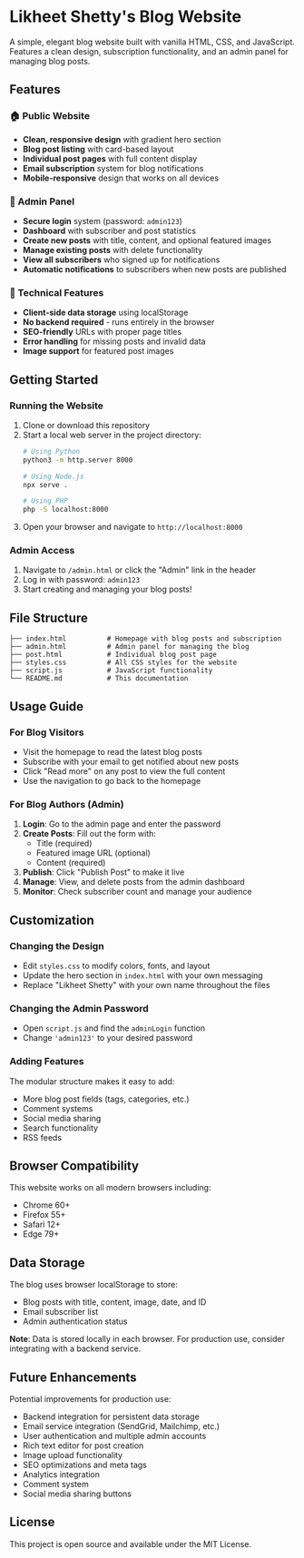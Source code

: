 # Likheet Shetty's Blog Website

A simple, elegant blog website built with vanilla HTML, CSS, and JavaScript. Features a clean design, subscription functionality, and an admin panel for managing blog posts.

## Features

### 🏠 Public Website
- **Clean, responsive design** with gradient hero section
- **Blog post listing** with card-based layout
- **Individual post pages** with full content display
- **Email subscription** system for blog notifications
- **Mobile-responsive** design that works on all devices

### 👤 Admin Panel
- **Secure login** system (password: `admin123`)
- **Dashboard** with subscriber and post statistics
- **Create new posts** with title, content, and optional featured images
- **Manage existing posts** with delete functionality
- **View all subscribers** who signed up for notifications
- **Automatic notifications** to subscribers when new posts are published

### 🔧 Technical Features
- **Client-side data storage** using localStorage
- **No backend required** - runs entirely in the browser
- **SEO-friendly** URLs with proper page titles
- **Error handling** for missing posts and invalid data
- **Image support** for featured post images

## Getting Started

### Running the Website

1. Clone or download this repository
2. Start a local web server in the project directory:
   ```bash
   # Using Python
   python3 -m http.server 8000
   
   # Using Node.js
   npx serve .
   
   # Using PHP
   php -S localhost:8000
   ```
3. Open your browser and navigate to `http://localhost:8000`

### Admin Access

1. Navigate to `/admin.html` or click the "Admin" link in the header
2. Log in with password: `admin123`
3. Start creating and managing your blog posts!

## File Structure

```
├── index.html          # Homepage with blog posts and subscription
├── admin.html          # Admin panel for managing the blog
├── post.html           # Individual blog post page
├── styles.css          # All CSS styles for the website
├── script.js           # JavaScript functionality
└── README.md           # This documentation
```

## Usage Guide

### For Blog Visitors
- Visit the homepage to read the latest blog posts
- Subscribe with your email to get notified about new posts
- Click "Read more" on any post to view the full content
- Use the navigation to go back to the homepage

### For Blog Authors (Admin)
1. **Login**: Go to the admin page and enter the password
2. **Create Posts**: Fill out the form with:
   - Title (required)
   - Featured image URL (optional)
   - Content (required)
3. **Publish**: Click "Publish Post" to make it live
4. **Manage**: View, and delete posts from the admin dashboard
5. **Monitor**: Check subscriber count and manage your audience

## Customization

### Changing the Design
- Edit `styles.css` to modify colors, fonts, and layout
- Update the hero section in `index.html` with your own messaging
- Replace "Likheet Shetty" with your own name throughout the files

### Changing the Admin Password
- Open `script.js` and find the `adminLogin` function
- Change `'admin123'` to your desired password

### Adding Features
The modular structure makes it easy to add:
- More blog post fields (tags, categories, etc.)
- Comment systems
- Social media sharing
- Search functionality
- RSS feeds

## Browser Compatibility

This website works on all modern browsers including:
- Chrome 60+
- Firefox 55+
- Safari 12+
- Edge 79+

## Data Storage

The blog uses browser localStorage to store:
- Blog posts with title, content, image, date, and ID
- Email subscriber list
- Admin authentication status

**Note**: Data is stored locally in each browser. For production use, consider integrating with a backend service.

## Future Enhancements

Potential improvements for production use:
- Backend integration for persistent data storage
- Email service integration (SendGrid, Mailchimp, etc.)
- User authentication and multiple admin accounts
- Rich text editor for post creation
- Image upload functionality
- SEO optimizations and meta tags
- Analytics integration
- Comment system
- Social media sharing buttons

## License

This project is open source and available under the MIT License.